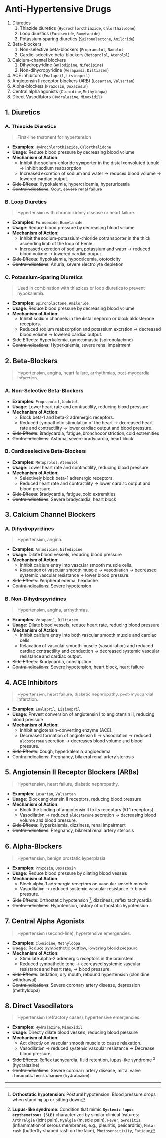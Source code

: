 # Anti-Hypertensive Drugs

1. Diuretics
   1. Thiazide diuretics (`Hydrochlorothiazide`, `Chlorthalidone`)
   1. Loop diuretics (`Furosemide`, `Bumetanide`)
   1. Potassium-sparing diuretics (`Spironolactone`, `Amiloride`)
1. Beta-blockers
   1. Non-selective beta-blockers (`Propranolol`, `Nadolol`)
   1. Cardio-selective beta-blockers (`Metoprolol`, `Atenolol`)
1. Calcium-channel blockers
   1. Dihydropyridine (`Amlodipine`, `Nifedipine`)
   1. Non-dihydropyridine (`Verapamil`, `Diltiazem`)
1. ACE inhibitors (`Enalapril`, `Lisinopril`)
1. Angiotensin II receptor blockers (ARB) (`Losartan`, `Valsartan`)
1. Alpha-blockers (`Prazosin`, `Doxazosin`)
1. Central alpha agonists (`Clonidine`, `Methyldopa`)
1. Direct Vasodilators (`Hydralazine`, `Minoxidil`)

## 1. Diuretics

### A. Thiazide Diuretics

> First-line treatment for hypertension

- **Examples**: `Hydrochlorothiazide`, `Chlorthalidone`
- **Usage**: Reduce blood pressure by decreasing blood volume
- **Mechanism of Action**:
  - Inhibit the sodium-chloride symporter in the distal convoluted tubule → Inhibit sodium reabsorption
  - Increased excretion of sodium and water → reduced blood volume → lowered cardiac output.
- ~~Side Effects~~: Hypokalemia, hypercalcemia, hyperuricemia
- ~~Contraindications~~: Gout, severe renal failure

### B. Loop Diuretics

> Hypertension with chronic kidney disease or heart failure.

- **Examples**: `Furosemide`, `Bumetanide`
- **Usage**: Reduce blood pressure by decreasing blood volume
- **Mechanism of Action**:
  - Inhibit the sodium-potassium-chloride cotransporter in the thick ascending limb of the loop of Henle.
  - Increased excretion of sodium, potassium and water → reduced blood volume → lowered cardiac output.
- ~~Side Effects~~: Hypokalemia, hypocalcemia, ototoxicity
- ~~Contraindications~~: Anuria, severe electrolyte depletion

### C. Potassium-Sparing Diuretics

> Used in combination with thiazides or loop diuretics to prevent hypokalemia.

- **Examples**: `Spironolactone`, `Amiloride`
- **Usage**: Reduce blood pressure by decreasing blood volume
- **Mechanism of Action**:
  - Inhibit sodium channels in the distal nephron or block aldosterone receptors.
  - Reduced sodium reabsorption and potassium excretion → decreased blood volume → lowered cardiac output.
- ~~Side Effects~~: Hyperkalemia, gynecomastia (spironolactone)
- ~~Contraindications~~: Hyperkalemia, severe renal impairment

## 2. Beta-Blockers

> Hypertension, angina, heart failure, arrhythmias, post-myocardial infarction.

### A. Non-Selective Beta-Blockers

- **Examples**: `Propranolol`, `Nadolol`
- **Usage**: Lower heart rate and contractility, reducing blood pressure
- **Mechanism of Action**:
  - Block beta-1 and beta-2 adrenergic receptors.
  - Reduced sympathetic stimulation of the heart → decreased heart rate and contractility → lower cardiac output and blood pressure.
- ~~Side Effects~~: Bradycardia, fatigue, bronchoconstriction, cold extremities
- ~~Contraindications~~: Asthma, severe bradycardia, heart block

### B. Cardioselective Beta-Blockers

- **Examples**: `Metoprolol`, `Atenolol`
- **Usage**: Lower heart rate and contractility, reducing blood pressure
- **Mechanism of Action**:
  - Selectively block beta-1 adrenergic receptors.
  - Reduced heart rate and contractility → lower cardiac output and blood pressure.
- ~~Side Effects~~: Bradycardia, fatigue, cold extremities
- ~~Contraindications~~: Severe bradycardia, heart block

## 3. Calcium Channel Blockers

### A. Dihydropyridines

> Hypertension, angina.

- **Examples**: `Amlodipine`, `Nifedipine`
- **Usage**: Dilate blood vessels, reducing blood pressure
- **Mechanism of Action**:
  - Inhibit calcium entry into vascular smooth muscle cells.
  - Relaxation of vascular smooth muscle → vasodilation → decreased systemic vascular resistance → lower blood pressure.
- ~~Side Effects~~: Peripheral edema, headache
- ~~Contraindications~~: Severe hypotension

### B. Non-Dihydropyridines

> Hypertension, angina, arrhythmias.

- **Examples**: `Verapamil`, `Diltiazem`
- **Usage**: Dilate blood vessels, reduce heart rate, reducing blood pressure
- **Mechanism of Action**:
  - Inhibit calcium entry into both vascular smooth muscle and cardiac cells.
  - Relaxation of vascular smooth muscle (vasodilation) and reduced cardiac contractility and conduction → decreased systemic vascular resistance and cardiac output.
- ~~Side Effects~~: Bradycardia, constipation
- ~~Contraindications~~: Severe hypotension, heart block, heart failure

## 4. ACE Inhibitors

> Hypertension, heart failure, diabetic nephropathy, post-myocardial infarction.

- **Examples**: `Enalapril`, `Lisinopril`
- **Usage**: Prevent conversion of angiotensin I to angiotensin II, reducing blood pressure
- **Mechanism of Action**:
  - Inhibit angiotensin-converting enzyme (ACE).
  - Decreased formation of angiotensin II → vasodilation → reduced `aldosterone` secretion → decreases blood volume and blood pressure.
- ~~Side Effects~~: Cough, hyperkalemia, angioedema
- ~~Contraindications~~: Pregnancy, bilateral renal artery stenosis

## 5. Angiotensin II Receptor Blockers (ARBs)

> Hypertension, heart failure, diabetic nephropathy.

- **Examples**: `Losartan`, `Valsartan`
- **Usage**: Block angiotensin II receptors, reducing blood pressure
- **Mechanism of Action**:
  - Block the binding of angiotensin II to its receptors (AT1 receptors).
  - Vasodilation → reduced `aldosterone` secretion → decreasing blood volume and blood pressure.
- ~~Side Effects~~: Hyperkalemia, dizziness, renal impairment
- ~~Contraindications~~: Pregnancy, bilateral renal artery stenosis

## 6. Alpha-Blockers

> Hypertension, benign prostatic hyperplasia.

- **Examples**: `Prazosin`, `Doxazosin`
- **Usage**: Reduce blood pressure by dilating blood vessels
- **Mechanism of Action**:
  - Block alpha-1 adrenergic receptors on vascular smooth muscle.
  - Vasodilation → reduced systemic vascular resistance → blood pressure.
- ~~Side Effects~~: Orthostatic hypotension [^1], dizziness, reflex tachycardia
- ~~Contraindications~~: Hypotension, history of orthostatic hypotension

[^1]: **Orthostatic hypotension**: Postural hypotension: Blood pressure drops when standing up or sitting down

## 7. Central Alpha Agonists

> Hypertension (second-line), hypertensive emergencies.

- **Examples**: `Clonidine`, `Methyldopa`
- **Usage**: Reduce sympathetic outflow, lowering blood pressure
- **Mechanism of Action**:
  - Stimulate alpha-2 adrenergic receptors in the brainstem.
  - Reduced sympathetic tone → decreased systemic vascular resistance and heart rate, → blood pressure.
- ~~Side Effects~~: Sedation, dry mouth, rebound hypertension (clonidine withdrawal)
- ~~Contraindications~~: Severe coronary artery disease, depression (methyldopa)

## 8. Direct Vasodilators

> Hypertension (refractory cases), hypertensive emergencies.

- **Examples**: `Hydralazine`, `Minoxidil`
- **Usage**: Directly dilate blood vessels, reducing blood pressure
- **Mechanism of Action**:
  - Act directly on vascular smooth muscle to cause relaxation.
  - Vasodilation → reduced systemic vascular resistance → Decrease blood pressure.
- ~~Side Effects~~: Reflex tachycardia, fluid retention, lupus-like syndrome [^2] (hydralazine)
- ~~Contraindications~~: Severe coronary artery disease, mitral valve rheumatic heart disease (hydralazine)

[^2]: **Lupus-like syndrome**: Condition that mimic **`Systemic lupus erythematosus (SLE)`** characterized by similar clinical features: `Arthralgia` (joint pain), `Myalgia` (muscle pain), `Fever`, `Serositis` (inflammation of serous membranes, e.g., pleuritis, pericarditis), `Malar rash` (butterfly-shaped rash on the face), `Photosensitivity`, `Fatigue`

---
